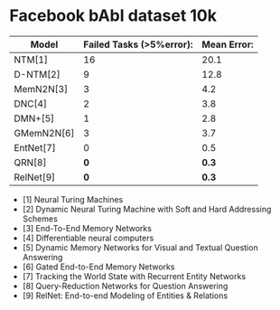 
Facebook bAbI dataset 10k
=========================

| Model |Failed Tasks (>5%error): | Mean Error: |
| --- | --- | --- |
| NTM[1] | 16 | 20.1 |
| D-NTM[2] | 9 | 12.8 |
| MemN2N[3] | 3 | 4.2 |
| DNC[4] | 2 | 3.8 |
| DMN+[5] | 1 | 2.8 |
| GMemN2N[6] | 3 | 3.7 |
| EntNet[7] | 0 | 0.5 |
| QRN[8] | **0** | **0.3** |
| RelNet[9] | **0** | **0.3** |

- [1] Neural Turing Machines
- [2] Dynamic Neural Turing Machine with Soft and Hard Addressing Schemes
- [3] End-To-End Memory Networks
- [4] Differentiable neural computers
- [5] Dynamic Memory Networks for Visual and Textual Question Answering
- [6] Gated End-to-End Memory Networks
- [7] Tracking the World State with Recurrent Entity Networks 
- [8] Query-Reduction Networks for Question Answering
- [9] RelNet: End-to-end Modeling of Entities & Relations

